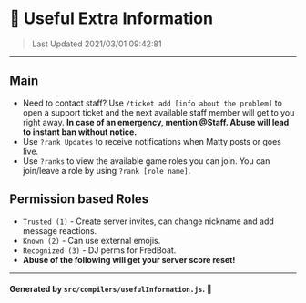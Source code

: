 # 📌 __**Useful Extra Information**__

> Last Updated 2021/03/01 09:42:81

---
## Main
- Need to contact staff? Use `/ticket add [info about the problem]` to open a support ticket and the next available staff member will get to you right away. **In case of an emergency, mention @Staff. Abuse will lead to instant ban without notice.**
- Use `?rank Updates` to receive notifications when Matty posts or goes live.
- Use `?ranks` to view the available game roles you can join. You can join/leave a role by using `?rank [role name]`.

## Permission based Roles
- `Trusted (1)` - Create server invites, can change nickname and add message reactions.
- `Known (2)` - Can use external emojis.
- `Recognized (3)` - DJ perms for FredBoat.
- **Abuse of the following will get your server score reset!**

---
#### Generated by `src/compilers/usefulInformation.js`. 🚀
